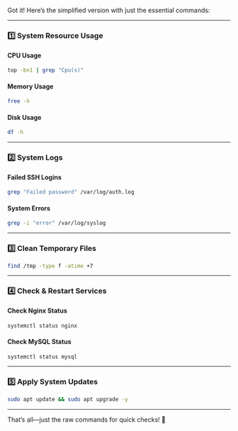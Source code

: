 Got it! Here’s the simplified version with just the essential commands:  

---

### **1️⃣ System Resource Usage**  
#### **CPU Usage**  
```bash
top -bn1 | grep "Cpu(s)"
```

#### **Memory Usage**  
```bash
free -h
```

#### **Disk Usage**  
```bash
df -h
```

---

### **2️⃣ System Logs**  
#### **Failed SSH Logins**  
```bash
grep "Failed password" /var/log/auth.log
```

#### **System Errors**  
```bash
grep -i "error" /var/log/syslog
```

---

### **3️⃣ Clean Temporary Files**  
```bash
find /tmp -type f -atime +7
```

---

### **4️⃣ Check & Restart Services**  
#### **Check Nginx Status**  
```bash
systemctl status nginx
```

#### **Check MySQL Status**  
```bash
systemctl status mysql
```

---

### **5️⃣ Apply System Updates**  
```bash
sudo apt update && sudo apt upgrade -y
```

---

That’s all—just the raw commands for quick checks! 🚀

